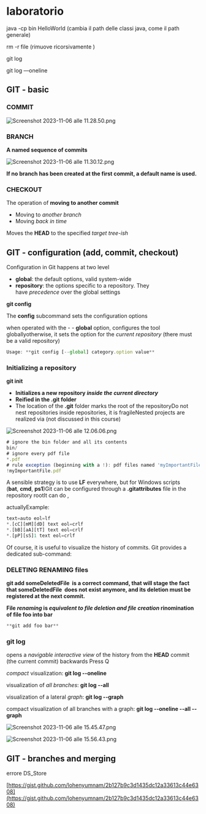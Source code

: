 # laboratorio

java -cp bin HelloWorld  (cambia il path delle classi java, come il path generale)

rm -r file (rimuove ricorsivamente )

git log 

git log —oneline 

## **GIT - basic**

### COMMIT

![Screenshot 2023-11-06 alle 11.28.50.png](Screenshot_2023-11-06_alle_11.28.50.png)

### BRANCH

**A named sequence of commits**

![Screenshot 2023-11-06 alle 11.30.12.png](Screenshot_2023-11-06_alle_11.30.12.png)

**If no branch has been created at the first commit, a default name is used.**

### CHECKOUT

The operation of **moving to another commit**

- Moving to *another branch*
- Moving *back in time*

Moves the **HEAD** to the specified *target tree-ish*

## GIT - configuration (add, commit, checkout)

Configuration in Git happens at two level

- **global**: the default options, valid system-wide
- **repository**: the options specific to a repository. They have *precedence* over the global settings

**git config**

The **config** subcommand sets the configuration options

when operated with the - - **global** option, configures the tool globallyotherwise, it sets the option for the *current repository* (there must be a valid repository)

```jsx
Usage: **git config [--global] category.option value**
```

### **Initializing a repository**

**git init**

- **Initializes a new repository *inside the current directory***
- **Reified in the .git folder**
- The location of the **.git** folder marks the root of the repositoryDo not nest repositories inside repositories, it is fragileNested projects are realized via (not discussed in this course)

![Screenshot 2023-11-06 alle 12.06.06.png](Screenshot_2023-11-06_alle_12.06.06.png)

```jsx
# ignore the bin folder and all its contents
bin/
# ignore every pdf file
*.pdf
# rule exception (beginning with a !): pdf files named 'myImportantFile.pdf' should be tracked
!myImportantFile.pdf
```

A sensible strategy is to use **LF** everywhere, but for Windows scripts (**bat**, **cmd**, **ps1**)Git can be configured through a **.gitattributes** file in the repository rootIt can do , 

actuallyExample:

```jsx
text=auto eol=lf
*.[cC][mM][dD] text eol=crlf
*.[bB][aA][tT] text eol=crlf
*.[pP][sS]1 text eol=crlf
```

Of course, it is useful to visualize the history of commits. Git provides a dedicated sub-command:

### DELETING RENAMING files

**git add someDeletedFile
 is a correct command, that will stage the fact that someDeletedFile
 does not exist anymore, and its deletion must be registered at the next commit.**

**File *renaming* is *equivalent to file deletion and file creation*
rinomination of file foo into bar**

```jsx
**git add foo bar**
```

### **git log**

opens a *navigable interactive view* of the history from the **HEAD** commit (the current commit) backwards Press Q

*compact* visualization: **git log --oneline**

visualization of *all branches*: **git log --all**

visualization of a lateral *graph*: **git log --graph**

compact visualization of all branches with a graph: **git log --oneline --all --graph**

![Screenshot 2023-11-06 alle 15.45.47.png](Screenshot_2023-11-06_alle_15.45.47.png)

![Screenshot 2023-11-06 alle 15.56.43.png](Screenshot_2023-11-06_alle_15.56.43.png)

## GIT - branches and merging

errore DS_Store 

[https://gist.github.com/lohenyumnam/2b127b9c3d1435dc12a33613c44e6308](https://gist.github.com/lohenyumnam/2b127b9c3d1435dc12a33613c44e6308)